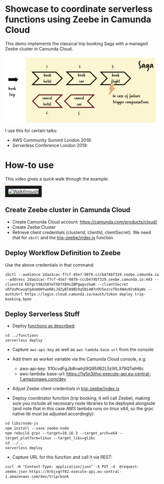 # Showcase to coordinate serverless functions using Zeebe in Camunda Cloud

This demo implements the classical trip booking Saga with a managed Zeebe cluster in Camunda Cloud.

![Overview](../overview.png)

I use this for certain talks:

* AWS Community Summit London 2019: 
* Serverless Conference London 2019: 

# How-to use

This video gives a quick walk through the example:

<a href="http://www.youtube.com/watch?feature=player_embedded&v=M0tmV9fCq2U" target="_blank"><img src="http://img.youtube.com/vi/M0tmV9fCq2U/0.jpg" alt="Walkthrough" width="240" height="180" border="10" /></a>

## Create Zeebe cluster in Camunda Cloud

- Create Camunda Cloud account: https://camunda.com/products/cloud/
- Create Zeebe Cluster
- Retrieve client credentials (clusterId, clientId, clientSecret). We need that for `zbctl` and the [trip-zeebe/index.js](trip-zeebe/index.js) function

## Deploy Workflow Definition to Zeebe

Use the above credentials in that command:

```
zbctl --audience 2daa1cac-f7cf-45e7-98f8-cccb474bf329.zeebe.camunda.io --address 2daa1cac-f7cf-45e7-98f8-cccb474bf329.zeebe.camunda.io:443 --clientId KEFgrt9Azh07wTXbTX89sIBPgwgvzGaH --clientSecret vRfUxMcwuqYg4om6HYweR8iJdZyBl89BS9a5Bi4W7nOV5ezcvfOz4N4uO2vKAyWx --authzUrl https://login.cloud.camunda.io/oauth/token deploy trip-booking.bpmn
```

## Deploy Serverless Stuff

* Deploy [functions as described](../functions/):

```
cd ../functions
serverless deploy 
```

* Capture `aws-api-key` as well as `aws-lambda-base-url` from the console
* Add them as worker variable via the Camunda Cloud console, e.g:
  * aws-api-key:  1l10cvdFgJb8nwhjI9Q95IIB2L5zWL379QTelH6c
  * aws-lambda-base-url: https://1g5n3ithxi.execute-api.eu-central-1.amazonaws.com/dev

* Adjust Zeebe client credentials in [trip-zeebe/index.js](trip-zeebe/index.js)
* Deploy coordinator function (trip booking, it will call Zeebe), making sure you include all necessary node libraries to be deployed alongside (and note that in this case AWS lambda runs on linux x64, so the grpc native lib must be adjusted accordingly):

```
cd libs/node-js
npm install --save zeebe-node
npm rebuild grpc --target=10.16.3 --target_arch=x64 --target_platform=linux --target_libc=glibc
cd ../..
serverless deploy 
```

* Capture URL for this function and call it via REST:

```
curl -H "Content-Type: application/json" -X PUT -d  @request-zeebe.json https://8rbjxgtf82.execute-api.eu-central-1.amazonaws.com/dev/trip/book
```
